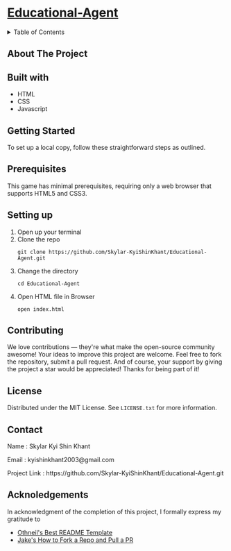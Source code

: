 # [Educational-Agent](https://skylar-kyishinkhant.github.io/Educational-Agent/)

<details> 
<summary>Table of Contents</summary>
  
- [About The Project](https://github.com/Skylar-KyiShinKhant/Educational-Agent/blob/Skylar-KyiShinKhant-patch-1/README.md#about-the-project)
- [Built with](https://github.com/Skylar-KyiShinKhant/Educational-Agent/blob/Skylar-KyiShinKhant-patch-1/README.md#built-with)
- [Getting Started](https://github.com/Skylar-KyiShinKhant/Educational-Agent/blob/Skylar-KyiShinKhant-patch-1/README.md#getting-started)
- [Prerequisites](https://github.com/Skylar-KyiShinKhant/Educational-Agent/blob/Skylar-KyiShinKhant-patch-1/README.md#prerequisites)
- [Setting up](https://github.com/Skylar-KyiShinKhant/Educational-Agent/blob/Skylar-KyiShinKhant-patch-1/README.md#setting-up)
- [Contributing](https://github.com/Skylar-KyiShinKhant/Educational-Agent/blob/Skylar-KyiShinKhant-patch-1/README.md#contributing)
- [License](https://github.com/Skylar-KyiShinKhant/Educational-Agent/blob/Skylar-KyiShinKhant-patch-1/README.md#license)
- [Contact](https://github.com/Skylar-KyiShinKhant/Educational-Agent/blob/Skylar-KyiShinKhant-patch-1/README.md#contact)
- [Acknoledgements](https://github.com/Skylar-KyiShinKhant/Educational-Agent/blob/Skylar-KyiShinKhant-patch-1/README.md#acknoledgements)
</details>

## About The Project


## Built with
- HTML
- CSS
- Javascript

## Getting Started
To set up a local copy, follow these straightforward steps as outlined.

## Prerequisites
This game has minimal prerequisites, requiring only a web browser that supports HTML5 and CSS3.

## Setting up
1. Open up your terminal
2. Clone the repo 
   ```
   git clone https://github.com/Skylar-KyiShinKhant/Educational-Agent.git
   ```
3. Change the directory
   ```
   cd Educational-Agent
   ```
4. Open HTML file in Browser
   ```
   open index.html
   ```

## Contributing
We love contributions — they're what make the open-source community awesome! Your ideas to improve this project are welcome. Feel free to fork the repository, submit a pull request. And of course, your support by giving the project a star would be appreciated! Thanks for being part of it!

## License
Distributed under the MIT License. See ```LICENSE.txt``` for more information.

## Contact
<p>Name : Skylar Kyi Shin Khant</p>
<p>Email : kyishinkhant2003@gmail.com</p>
<p>Project Link : https://github.com/Skylar-KyiShinKhant/Educational-Agent.git</p>

## Acknoledgements
In acknowledgment of the completion of this project, I formally express my gratitude to 
- [Othneil's Best README Template](https://github.com/othneildrew/Best-README-Template)
- [Jake's How to Fork a Repo and Pull a PR](https://jarv.is/notes/how-to-pull-request-fork-github/)
